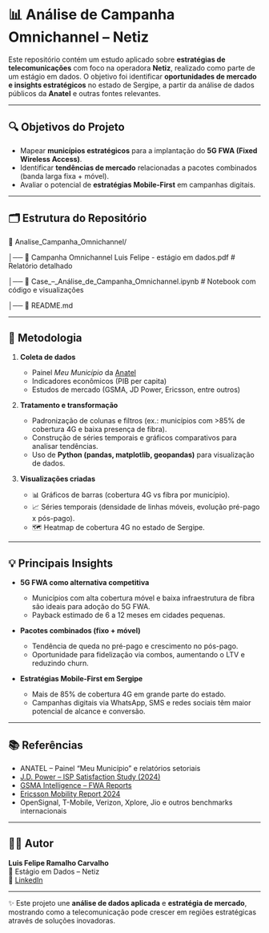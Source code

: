 # 📊 Análise de Campanha Omnichannel – Netiz  

Este repositório contém um estudo aplicado sobre **estratégias de telecomunicações** com foco na operadora **Netiz**, realizado como parte de um estágio em dados. O objetivo foi identificar **oportunidades de mercado e insights estratégicos** no estado de Sergipe, a partir da análise de dados públicos da **Anatel** e outras fontes relevantes.  

---

## 🔍 Objetivos do Projeto  

- Mapear **municípios estratégicos** para a implantação do **5G FWA (Fixed Wireless Access)**.  
- Identificar **tendências de mercado** relacionadas a pacotes combinados (banda larga fixa + móvel).  
- Avaliar o potencial de **estratégias Mobile-First** em campanhas digitais.  

---

## 🗂 Estrutura do Repositório  

📁 Analise_Campanha_Omnichannel/

│── 📄 Campanha Omnichannel Luis Felipe - estágio em dados.pdf # Relatório detalhado

│── 📓 Case_–_Análise_de_Campanha_Omnichannel.ipynb # Notebook com código e visualizações

│── 📜 README.md 


---

## 🧩 Metodologia  

1. **Coleta de dados**  
   - Painel *Meu Município* da [Anatel](https://informacoes.anatel.gov.br/paineis/meu-municipio)  
   - Indicadores econômicos (PIB per capita)  
   - Estudos de mercado (GSMA, JD Power, Ericsson, entre outros)  

2. **Tratamento e transformação**  
   - Padronização de colunas e filtros (ex.: municípios com >85% de cobertura 4G e baixa presença de fibra).  
   - Construção de séries temporais e gráficos comparativos para analisar tendências.  
   - Uso de **Python (pandas, matplotlib, geopandas)** para visualização de dados.  

3. **Visualizações criadas**  
   - 📊 Gráficos de barras (cobertura 4G vs fibra por município).  
   - 📈 Séries temporais (densidade de linhas móveis, evolução pré-pago x pós-pago).  
   - 🗺 Heatmap de cobertura 4G no estado de Sergipe.  

---

## 💡 Principais Insights  

- **5G FWA como alternativa competitiva**  
  - Municípios com alta cobertura móvel e baixa infraestrutura de fibra são ideais para adoção do 5G FWA.  
  - Payback estimado de 6 a 12 meses em cidades pequenas.  

- **Pacotes combinados (fixo + móvel)**  
  - Tendência de queda no pré-pago e crescimento no pós-pago.  
  - Oportunidade para fidelização via combos, aumentando o LTV e reduzindo churn.  

- **Estratégias Mobile-First em Sergipe**  
  - Mais de 85% de cobertura 4G em grande parte do estado.  
  - Campanhas digitais via WhatsApp, SMS e redes sociais têm maior potencial de alcance e conversão.  

---

## 📚 Referências  

- ANATEL – Painel “Meu Município” e relatórios setoriais  
- [J.D. Power – ISP Satisfaction Study (2024)](https://www.jdpower.com/business/press-releases/2024-us-residential-internet-service-provider-satisfaction-study)  
- [GSMA Intelligence – FWA Reports](https://www.gsma.com/gsmaeurope/resources/fixed-wireless-access/)  
- [Ericsson Mobility Report 2024](https://www.ericsson.com/en/mobility-report)  
- OpenSignal, T-Mobile, Verizon, Xplore, Jio e outros benchmarks internacionais  

---

## 👨‍💻 Autor  

**Luis Felipe Ramalho Carvalho**  
📌 Estágio em Dados – Netiz  
🔗 [LinkedIn](www.linkedin.com/in/luisfeliperamalhoc) <!-- Adicione seu perfil aqui -->  

---

✨ Este projeto une **análise de dados aplicada** e **estratégia de mercado**, mostrando como a telecomunicação pode crescer em regiões estratégicas através de soluções inovadoras.  




